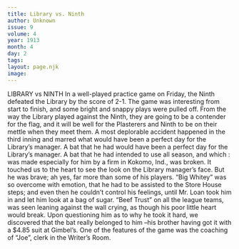 ```yaml
---
title: Library vs. Ninth
author: Unknown
issue: 9
volume: 4
year: 1913
month: 4
day: 2
tags:
layout: page.njk
image:
---
```

LIBRARY vs NINTH   In a well-played practice game on Friday, the Ninth defeated the Library by the score of 2-1. The game was interesting from start to finish, and some bright and snappy plays were pulled off. From the way the Library played against the Ninth, they are going to be a contender for the flag, and it will be well for the Plasterers and Ninth to be on their mettle when they meet them.   A most deplorable accident happened in the third inning and marred what would have been a perfect day for the Library’s manager. A bat that he had would have been a perfect day for the Library’s manager. A bat that he had intended to use all season, and which : was made especially for him by a firm in Kokomo, Ind., was broken. It touched us to the heart to see the look on the Library manager’s face. But he was brave; ah yes, far more than some of his players. “Big Whitey” was so overcome with emotion, that he had to be assisted to the Store House steps; and even then he couldn’t control his feelings, until Mr. Loan took him in and let him look at a bag of sugar. “Beef Trust” on all the league teams, was seen leaning against the wall crying, as though his poor little heart would break. Upon questioning him as to why he took it hard, we discovered that the bat really belonged to him –his brother having got it with a $4.85 suit at Gimbel’s.   One of the features of the game was the coaching of “Joe”, clerk in the Writer’s Room.   

